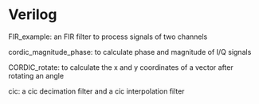 # Verilog

FIR_example: 
an FIR filter to process signals of two channels

cordic_magnitude_phase: 
to calculate phase and magnitude of I/Q signals

CORDIC_rotate:
to calculate the x and y coordinates of a vector after rotating an angle

cic: 
a cic decimation filter and a cic interpolation filter

